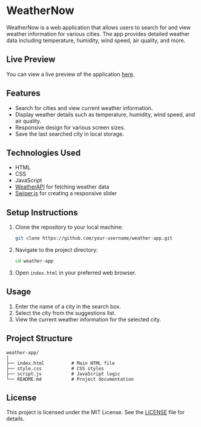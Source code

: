 # WeatherNow

WeatherNow is a web application that allows users to search for and view weather information for various cities. The app provides detailed weather data including temperature, humidity, wind speed, air quality, and more.

## Live Preview

You can view a live preview of the application [here](https://your-live-preview-link.com).

## Features

- Search for cities and view current weather information.
- Display weather details such as temperature, humidity, wind speed, and air quality.
- Responsive design for various screen sizes.
- Save the last searched city in local storage.

## Technologies Used

- HTML
- CSS
- JavaScript
- [WeatherAPI](https://www.weatherapi.com/) for fetching weather data
- [Swiper.js](https://swiperjs.com/) for creating a responsive slider

## Setup Instructions

1. Clone the repository to your local machine:
    ```sh
    git clone https://github.com/your-username/weather-app.git
    ```

2. Navigate to the project directory:
    ```sh
    cd weather-app
    ```

3. Open `index.html` in your preferred web browser.

## Usage

1. Enter the name of a city in the search box.
2. Select the city from the suggestions list.
3. View the current weather information for the selected city.


## Project Structure

```
weather-app/
│
├── index.html          # Main HTML file
├── style.css           # CSS styles
├── script.js           # JavaScript logic
└── README.md           # Project documentation
```

## License

This project is licensed under the MIT License. See the [LICENSE](LICENSE) file for details.
